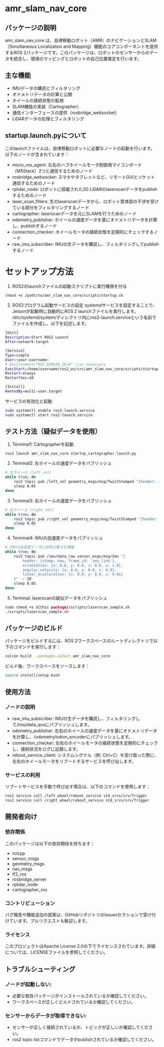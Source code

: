 <!-- Copyright 2024 Taisyu Shibata

 Licensed under the Apache License, Version 2.0 (the "License");
 you may not use this file except in compliance with the License.
 You may obtain a copy of the License at

      http://www.apache.org/licenses/LICENSE-2.0

 Unless required by applicable law or agreed to in writing, software
 distributed under the License is distributed on an "AS IS" BASIS,
 WITHOUT WARRANTIES OR CONDITIONS OF ANY KIND, either express or implied.
 See the License for the specific language governing permissions and
 limitations under the License.
-->

# amr_slam_nav_core
## パッケージの説明
amr_slam_nav_core は、自律移動ロボット（AMR）のナビゲーションとSLAM（Simultaneous Localization and Mapping）機能のコアコンポーネントを提供するROS 2パッケージです。このパッケージは、ロボットのセンサーからのデータを統合し、環境のマッピングとロボットの自己位置推定を行います。

## 主な機能
* IMUデータの購読とフィルタリング
* オドメトリデータの計算と公開
* ホイールの接続状態の監視
* SLAM機能の実装（Cartographer）
* 通信インターフェースの提供（rosbridge_websocket）
* LiDARデータの処理とフィルタリング

## startup.launch.pyについて
このlaunchファイルは、自律移動ロボットに必要なノードの起動を行います。以下のノードが含まれています：
* micro_ros_agent: 左右のハブホイールモータ制御用マイコンボード（M5Stack）2つと通信するためのノード
* rosbridge_websocket: スマホやタブレットなど、リモートGUIとソケット通信するためのノード
* rplidar_node: ロボットに搭載された2D LiDARのlaserscanデータをpublishするためのノード
* laser_scan_filters: 生のlaserscanデータから、ロボット筐体部の干渉を受けている部分をフィルタリングするノード
* cartographer: laserscanデータを元にSLAMを行うためのノード
* odometry_publisher: ホイールの速度データを基にオドメトリデータを計算し、publishするノード
* connection_checker: ホイールモータの接続状態を定期的にチェックするノード
* raw_imu_subscriber: IMUの生データを購読し、フィルタリングしてpublishするノード

# セットアップ方法

1. ROS2のlaunchファイルの起動スクリプトに実行権限を付与
```bash
chmod +x /path/to/amr_slam_nav_core/scripts/startup.sh
```

2. ROS2プログラム起動サービスの設定
systemdサービスを設定することで、Jetsonが起動時に自動的にROS 2 launchファイルを実行します。
/etc/systemd/system/ディレクトリ内にros2-launch.serviceという名前でファイルを作成し、以下を記述します。

```bash
[Unit]
Description=Start ROS2 Launch
After=network.target

[Service]
Type=simple
User=<your-username>
# Environment="ROS_DOMAIN_ID=0" //as necessary
ExecStart=/home/username/ros2_ws/src/amr_slam_nav_core/scripts/startup.sh
Restart=always
RestartSec=10

[Install]
WantedBy=multi-user.target
```

サービスの有効化と起動
```bash
sudo systemctl enable ros2-launch.service
sudo systemctl start ros2-launch.service
```

## テスト方法（疑似データを使用）

1. Terminal1: Cartographerを起動
```bash
ros2 launch amr_slam_nav_core startup_cartographer.launch.py
```

2. Terminal2: 左ホイールの速度データをパブリッシュ
```bash
# 左ホイール (left_vel)
while true; do
    ros2 topic pub /left_vel geometry_msgs/msg/TwistStamped "{header: {stamp: now, frame_id: 'left_wheel'}, twist: {linear: {x: 0.0, y: 0.0, z: 0.0}, angular: {x: 0.0, y: 0.0, z: 0.0}}}" -r 20
    sleep 0.05
done
```

3. Terminal3: 右ホイールの速度データをパブリッシュ
```bash
# 右ホイール (right_vel)
while true; do
    ros2 topic pub /right_vel geometry_msgs/msg/TwistStamped "{header: {stamp: now, frame_id: 'right_wheel'}, twist: {linear: {x: 0.0, y: 0.0, z: 0.0}, angular: {x: 0.0, y: 0.0, z: 0.0}}}" -r 20
    sleep 0.05
done
```

4. Terminal4: IMUの加速度データをパブリッシュ
```bash
# IMUの加速度データに地球の重力を模擬
while true; do
    ros2 topic pub /imu/data_raw sensor_msgs/msg/Imu "{
        header: {stamp: now, frame_id: 'imu_link'},
        orientation: {x: 0.0, y: 0.0, z: 0.0, w: 1.0},
        angular_velocity: {x: 0.0, y: 0.0, z: 0.0},
        linear_acceleration: {x: 0.0, y: 0.0, z: 9.81}
    }" -r 20
    sleep 0.05
done
```

5. Terminal: laserscanの疑似データをパブリッシュ
```bash
sudo chmod +x ${this package}/scripts/laserscan_sample.sh
./scripts/laserscan_sample.sh
```

## パッケージのビルド
パッケージをビルドするには、ROS 2ワークスペースのルートディレクトリで以下のコマンドを実行します：

```bash
colcon build --packages-select amr_slam_nav_core
```

ビルド後、ワークスペースをソースします：
```bash
source install/setup.bash
```

## 使用方法
### ノードの説明
* raw_imu_subscriber: IMUの生データを購読し、フィルタリングして/imu/data_qosにパブリッシュします。
* odometry_publisher: 左右のホイールの速度データを基にオドメトリデータを計算し、/odometry/odom_encoderにパブリッシュします。
* connection_checker: 左右のホイールモータの接続状態を定期的にチェックし、接続状況をログに記録します。
* reboot_service_client: システムシグナル（例: Ctrl+C）を受け取った際に、左右のホイールモータをリブートするサービスを呼び出します。

### サービスの利用
リブートサービスを手動で呼び出す場合は、以下のコマンドを使用します：
```bash
ros2 service call /left_wheel/reboot_service std_srvs/srv/Trigger
ros2 service call /right_wheel/reboot_service std_srvs/srv/Trigger
```

## 開発者向け
### 依存関係
このパッケージは以下の依存関係を持ちます：
* rclcpp
* sensor_msgs
* geometry_msgs
* nav_msgs
* tf2_ros
* rosbridge_server
* rplidar_node
* cartographer_ros

### コントリビューション
バグ報告や機能追加の提案は、GitHubリポジトリのIssuesセクションで受け付けています。プルリクエストも歓迎します。

### ライセンス
このプロジェクトはApache License 2.0の下でライセンスされています。詳細については、LICENSEファイルを参照してください。

## トラブルシューティング
### ノードが起動しない:
* 必要な依存パッケージがインストールされているか確認してください。
* ワークスペースが正しくビルドされているか確認してください。
### センサーからデータが取得できない:
* センサーが正しく接続されているか、トピックが正しいか確認してください。
* ros2 topic listコマンドでデータがpublishされているか確認してください。